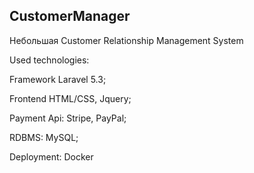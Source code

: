 ## <a name="CustomerManager"></a>CustomerManager

Небольшая Customer Relationship Management System

Used technologies:

Framework Laravel 5.3; 

Frontend HTML/CSS, Jquery; 

Payment Api: Stripe, PayPal; 

RDBMS: MySQL; 

Deployment: Docker
